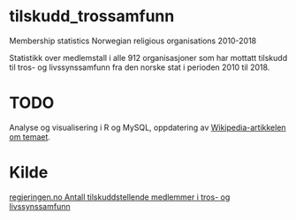 # tilskudd_trossamfunn

Membership statistics Norwegian religious organisations 2010-2018

Statistikk over medlemstall i alle 912 organisasjoner som har mottatt tilskudd til tros- og livssynssamfunn fra den norske stat  i perioden 2010 til 2018. 

 

# TODO 
Analyse og visualisering i R og MySQL, oppdatering av [Wikipedia-artikkelen om temaet](https://no.wikipedia.org/wiki/Tilskudd_til_tros-_og_livssynssamfunn). 
 
# Kilde 
[regjeringen.no Antall tilskuddstellende medlemmer i tros- og livssynssamfunn](https://www.regjeringen.no/no/tema/tro-og-livssyn/tros-og-livssynssamfunn/innsiktsartikler/antall-tilskuddsberettigede-medlemmer-i-/id631507/)
